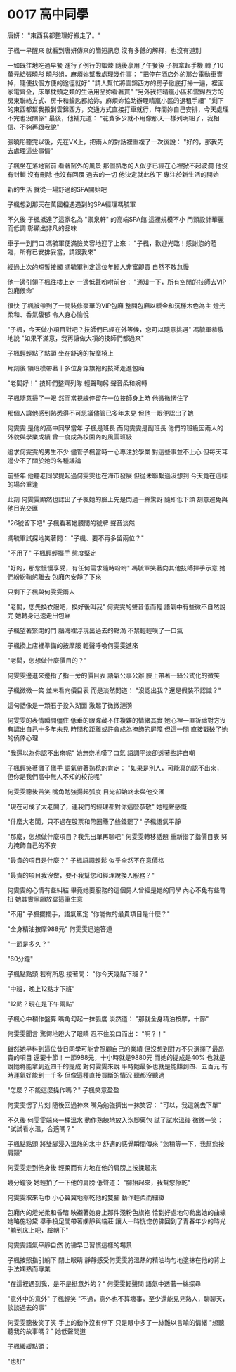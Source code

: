 # 0017 高中同學

唐妍：
"東西我都整理好搬走了。"

子楓一早醒來
就看到唐妍傳來的簡短訊息
沒有多餘的解釋，也沒有道別

一如既往地吃過早餐
進行了例行的鍛煉
隨後享用了午餐後
子楓拿起手機
轉了10萬元給張曉彤
曉彤姐，麻煩妳幫我處理幾件事：
"把停在酒店外的那台電動車賣掉，隨便找個方便的途徑就好"
"請人幫忙將雲錦西方的房子徹底打掃一遍，裡面家電齊全，床單枕頭之類的生活用品妳看著買"
"另外我把晴嵐小區和雲錦西方的房東聯絡方式、房卡和鑰匙都給妳，麻煩妳協助辦理晴嵐小區的退租手續"
"剩下的東西都幫我搬到雲錦西方，交通方式直接打車就行，時間妳自己安排，今天處理不完也沒關係"
最後，他補充道：
"花費多少就不用像那天一樣列明細了，我相信、不夠再跟我說"

張曉彤聽完以後，先在VX上，把兩人的對話裡重複了一次後說：
"好的，那我先去處理這些事情"

子楓坐在落地窗前
看著窗外的風景
那個熟悉的人似乎已經在心裡掀不起波瀾
他沒有封鎖
沒有刪除
也沒有回覆
過去的一切
他決定就此放下
專注於新生活的開始

新的生活
就從一場舒適的SPA開始吧

子楓想到那天在萬國相遇遇到的SPA經理馮毓軍

不久後
子楓抵達了這家名為 "禦泉軒" 的高端SPA館
這裡規模不小
門頭設計華麗而低調
彰顯出非凡的品味

車子一到門口
馮毓軍便滿臉笑容地迎了上來：
"子楓，歡迎光臨！感謝您的蒞臨，所有已安排妥當，請跟我來"

經過上次的短暫接觸
馮毓軍判定這位年輕人非富即貴
自然不敢怠慢

他一邊引領子楓往樓上走
一邊低聲吩咐前台：
"通知一下，所有空閒的技師去VIP包廂候命"

很快
子楓被帶到了一間裝修豪華的VIP包廂
整間包廂以暖金和沉穩木色為主
燈光柔和、香氣馥郁
令人身心愉悅

"子楓，今天做小項目對吧？技師們已經在外等候，您可以隨意挑選"
馮毓軍恭敬地說
"如果不滿意，我再讓做大項的技師們都過來"

子楓輕輕點了點頭
坐在舒適的按摩椅上

片刻後
領班模帶著十多位身穿旗袍的技師走進包廂

"老闆好！"
技師們整齊列隊
輕聲鞠躬
聲音柔和婉轉

子楓隨意掃了一眼
然而當視線停留在一位技師身上時
他微微愣住了

那個人讓他感到熟悉得不可思議儘管已多年未見
但他一眼便認出了她

何雯雯
是他的高中同學當年
子楓是班長
而何雯雯是副班長
他們的班級因兩人的外貌與學業成績
曾一度成為校園內的風雲班級

追求何雯雯的男生不少
儘管子楓當時一心專注於學業
對這些事並不上心
但每天耳邊少不了關於她的各種議論

前些年
他聽老同學提起過何雯雯也在海市發展
但從未聯繫過沒想到
今天竟在這樣的場合重逢

此刻
何雯雯顯然也認出了子楓她的臉上先是閃過一絲驚訝
隨即低下頭
刻意避免與他目光交匯

"26號留下吧"
子楓看著她腰間的號牌
聲音淡然

馮毓軍試探地笑著問：
"子楓、要不再多留兩位？"

"不用了"
子楓輕輕擺手
態度堅定

"好的，那您慢慢享受，有任何需求隨時吩咐"
馮毓軍笑著向其他技師揮手示意
她們紛紛鞠躬離去
包廂內安靜了下來

只剩下子楓與何雯雯兩人

"老闆，您先換衣服吧，換好後叫我"
何雯雯的聲音低而輕
語氣中有些微不自然說完
她轉身迅速走出包廂

子楓望著緊閉的門
腦海裡浮現出過去的點滴
不禁輕輕嘆了一口氣

子楓換上店裡準備的按摩服
輕聲呼喚何雯雯進來

"老闆，您想做什麼價目的？"

何雯雯邊進來邊指了指一旁的價目表
語氣公事公辦
臉上帶著一絲公式化的微笑

子楓微微一笑
並未看向價目表
而是淡然問道：
"沒認出我？還是假裝不認識？"

這句話像是一顆石子投入湖面
激起了微微漣漪

何雯雯的表情瞬間僵住
低垂的眼眸藏不住複雜的情緒其實
她心裡一直祈禱對方沒有認出自己十多年未見
時間和距離或許會成為掩飾的屏障
但這一問
直接戳破了她的僥倖心理

"我還以為你認不出來呢"
她無奈地嘆了口氣
語調平淡卻透著些許自嘲

子楓輕笑著攤了攤手
語氣帶著熟稔的肯定：
"如果是別人，可能真的認不出來，但你是我們高中無人不知的校花呢"

何雯雯聽後苦笑
嘴角勉強揚起弧度
目光卻始終未與他交匯

"現在可成了大老闆了，連我們的經理都對你這麼恭敬"
她輕聲感慨

"什麼大老闆，只不過在股票和幣圈賺了些錢罷了"
子楓語氣平靜

"那麼，您想做什麼項目？我先出單再聊吧"
何雯雯轉移話題
重新指了指價目表
努力掩飾自己的不安

"最貴的項目是什麼？"
子楓語調輕鬆
似乎全然不在意價格

"最貴的項目我沒做，要不我幫您和經理說換人服務？"

何雯雯的心情有些糾結
畢竟她要服務的這個男人曾經是她的同學
內心不免有些彆扭
她其實寧願放棄這筆生意

"不用"
子楓擺擺手，語氣篤定
"你能做的最貴項目是什麼？"

"全身精油按摩988元"
何雯雯迅速答道

"一節是多久？"

"60分鐘"

子楓點點頭
若有所思
接著問：
"你今天幾點下班？"

"中班，晚上12點才下班"

"12點？現在是下午兩點"

子楓心中稍作盤算
嘴角勾起一抹弧度
淡然道：
"那就全身精油按摩，十節"

何雯雯聞言
驚愕地瞪大了眼睛
忍不住脫口而出：
"啊？！"

雖然她早料到這位昔日同學可能會照顧自己的業績
但沒想到對方不只選擇了最昂貴的項目
還要十節！一節988元，十小時就是9880元
而她的提成是40%
也就是說她將能拿到近四千的提成
對何雯雯來說
平時她最多也就是能賺到四、五百元
有時運氣好能到一千多
但像這種直接買斷的情況
聽都沒聽過

"怎麼？不能這麼操作嗎？"
子楓笑意盈盈

何雯雯愣了片刻
隨後回過神來
嘴角勉強擠出一抹笑容：
"可以，我這就去下單"

不久後
何雯雯端來一桶溫水
動作熟練地放入泡腳藥包
試了試水溫後
微微一笑：
"試試看水溫，合適嗎？"

子楓點點頭
將雙腳浸入溫熱的水中
舒適的感覺瞬間傳來
"您稍等一下，我幫您按肩頸"

何雯雯走到他身後
輕柔而有力地在他的肩膀上按揉起來

幾分鐘後
她輕拍了一下他的肩膀
低聲道：
"腳抬起來，我幫您擦乾"

何雯雯取來毛巾
小心翼翼地擦乾他的雙腳
動作輕柔而細緻

包廂內的燈光柔和昏暗
映襯著她身上那件淺粉色旗袍
恰到好處地勾勒出她的曲線她略施粉黛
舉手投足間帶著嫻靜與端莊
讓人一時恍惚仿佛回到了青春年少的時光
"躺到床上吧，臉朝下"

何雯雯語氣平靜自然
彷彿早已習慣這樣的場景

子楓按照指引躺下
閉上眼睛
靜靜感受何雯雯將溫熱的精油均勻地塗抹在他的背上
手法嫻熟而專業

"在這裡遇到我，是不是挺意外的？"
何雯雯輕聲問
語氣中透著一絲探尋

"意外中的意外"
子楓輕笑
"不過，意外也不算壞事，至少還能見見熟人，聊聊天，談談過去的事"

何雯雯聽後笑了笑
手上的動作沒有停下
只是眼中多了一絲難以言喻的情緒
"想聽聽我的故事嗎？"
她低聲問道

子楓緩緩點頭：

"也好"